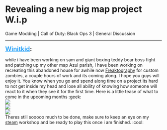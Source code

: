# Revealing a new big map project W.i.p
Game Modding | Call of Duty: Black Ops 3 | General Discussion

---
<strong style="font-size: 1.4em;"><span style="text-decoration: underline;text-decoration-color: #34a7f9;"><span style="color:#34a7f9;">Winitkid</span></span>:</strong>

<p>while i have been working on sam and giant boxing teddy bear boss fight and patching up my other map Azul parish, I have been working on recreating this abandoned house for awhile now <a href="https://freaktography.com/unused-unwanted-million-dollar-mystery-mansion/">Freaktography</a> for custom zombies, a couple hours of work and its coming along. I hope you guys will enjoy it. You know when you go and spend along time on a project its hard to not get inside my head and lose all ability of knowing how someone will react to it when they see it for the first time. Here is a little tease of what to come in the upcoming months :geek: <br /><img style="max-width: 500px;" src="{{ '/wiki/threads/assets/a.843.jpg' | relative_url }}"><br /><img style="max-width: 500px;" src="{{ '/wiki/threads/assets/a.844.jpg' | relative_url }}"><br /><img style="max-width: 500px;" src="{{ '/wiki/threads/assets/a.845.jpg' | relative_url }}"><br />Theres still sooooo much to be done, make sure to keep an eye on my <a href="https://steamcommunity.com/profiles/76561198353036610/myworkshopfiles/">steam</a> workshop and be ready to play this once i am finished. :cool:</p>
